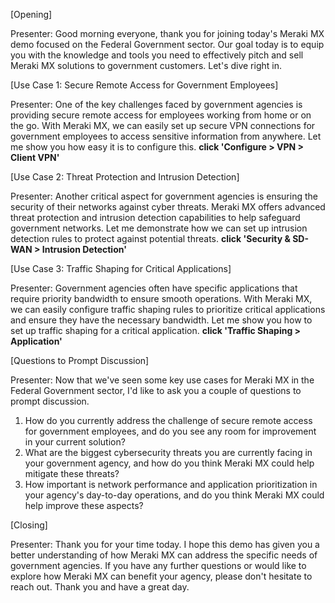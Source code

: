 [Opening]

Presenter: Good morning everyone, thank you for joining today's Meraki MX demo focused on the Federal Government sector. Our goal today is to equip you with the knowledge and tools you need to effectively pitch and sell Meraki MX solutions to government customers. Let's dive right in.

[Use Case 1: Secure Remote Access for Government Employees]

Presenter: One of the key challenges faced by government agencies is providing secure remote access for employees working from home or on the go. With Meraki MX, we can easily set up secure VPN connections for government employees to access sensitive information from anywhere. Let me show you how easy it is to configure this. **click 'Configure > VPN > Client VPN'**

[Use Case 2: Threat Protection and Intrusion Detection]

Presenter: Another critical aspect for government agencies is ensuring the security of their networks against cyber threats. Meraki MX offers advanced threat protection and intrusion detection capabilities to help safeguard government networks. Let me demonstrate how we can set up intrusion detection rules to protect against potential threats. **click 'Security & SD-WAN > Intrusion Detection'**

[Use Case 3: Traffic Shaping for Critical Applications]

Presenter: Government agencies often have specific applications that require priority bandwidth to ensure smooth operations. With Meraki MX, we can easily configure traffic shaping rules to prioritize critical applications and ensure they have the necessary bandwidth. Let me show you how to set up traffic shaping for a critical application. **click 'Traffic Shaping > Application'**

[Questions to Prompt Discussion]

Presenter: Now that we've seen some key use cases for Meraki MX in the Federal Government sector, I'd like to ask you a couple of questions to prompt discussion.

1. How do you currently address the challenge of secure remote access for government employees, and do you see any room for improvement in your current solution?
2. What are the biggest cybersecurity threats you are currently facing in your government agency, and how do you think Meraki MX could help mitigate these threats?
3. How important is network performance and application prioritization in your agency's day-to-day operations, and do you think Meraki MX could help improve these aspects?

[Closing]

Presenter: Thank you for your time today. I hope this demo has given you a better understanding of how Meraki MX can address the specific needs of government agencies. If you have any further questions or would like to explore how Meraki MX can benefit your agency, please don't hesitate to reach out. Thank you and have a great day.